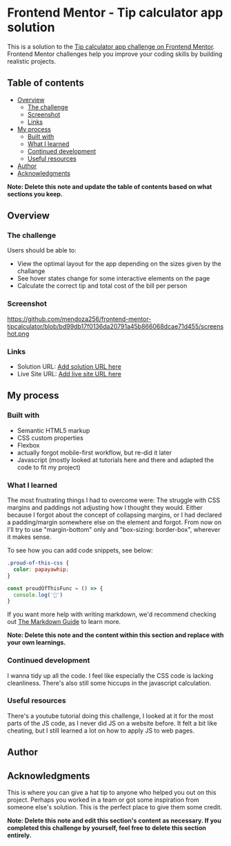 # Frontend Mentor - Tip calculator app solution

This is a solution to the [Tip calculator app challenge on Frontend Mentor](https://www.frontendmentor.io/challenges/tip-calculator-app-ugJNGbJUX). Frontend Mentor challenges help you improve your coding skills by building realistic projects.

## Table of contents

- [Overview](#overview)
  - [The challenge](#the-challenge)
  - [Screenshot](#screenshot)
  - [Links](#links)
- [My process](#my-process)
  - [Built with](#built-with)
  - [What I learned](#what-i-learned)
  - [Continued development](#continued-development)
  - [Useful resources](#useful-resources)
- [Author](#author)
- [Acknowledgments](#acknowledgments)

**Note: Delete this note and update the table of contents based on what sections you keep.**

## Overview

### The challenge

Users should be able to:

- View the optimal layout for the app depending on the sizes given by the challange
- See hover states change for some interactive elements on the page
- Calculate the correct tip and total cost of the bill per person

### Screenshot

https://github.com/mendoza256/frontend-mentor-tipcalculator/blob/bd99db17f0136da20791a45b866068dcae71d455/screenshot.png


### Links

- Solution URL: [Add solution URL here](https://github.com/mendoza256/frontend-mentor-tipcalculator)
- Live Site URL: [Add live site URL here](https://mendoza256.github.io/frontend-mentor-tipcalculator/)

## My process

### Built with

- Semantic HTML5 markup
- CSS custom properties
- Flexbox
- actually forgot mobile-first workflow, but re-did it later
- Javascript (mostly looked at tutorials here and there and adapted the code to fit my project)

### What I learned

The most frustrating things I had to overcome were: The struggle with CSS margins and paddings not adjusting how I thought they would. Either because I forgot about the concept of collapsing margins, or I had declared a padding/margin somewhere else on the element and forgot. From now on I'll try to use "margin-bottom" only and "box-sizing: border-box", wherever it makes sense.

To see how you can add code snippets, see below:

```css
.proud-of-this-css {
  color: papayawhip;
}
```
```js
const proudOfThisFunc = () => {
  console.log('🎉')
}
```

If you want more help with writing markdown, we'd recommend checking out [The Markdown Guide](https://www.markdownguide.org/) to learn more.

**Note: Delete this note and the content within this section and replace with your own learnings.**

### Continued development

I wanna tidy up all the code. I feel like especially the CSS code is lacking cleanliness.
There's also still some hiccups in the javascript calculation.

### Useful resources

There's a youtube tutorial doing this challenge, I looked at it for the most parts of the JS code, as I never did JS on a website before. It felt a bit like cheating, but I still learned a lot on how to apply JS to web pages.

## Author


## Acknowledgments

This is where you can give a hat tip to anyone who helped you out on this project. Perhaps you worked in a team or got some inspiration from someone else's solution. This is the perfect place to give them some credit.

**Note: Delete this note and edit this section's content as necessary. If you completed this challenge by yourself, feel free to delete this section entirely.**
